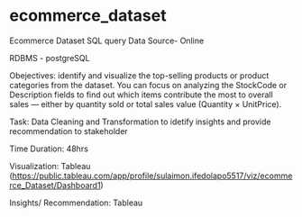 # ecommerce_dataset
Ecommerce Dataset SQL query
Data Source- Online

RDBMS - postgreSQL

Obejectives: identify and visualize the top-selling products or product categories from the dataset. You can focus on analyzing the StockCode or Description fields to find out which items contribute the most to overall sales — either by quantity sold or total sales value (Quantity × UnitPrice).

Task: Data Cleaning and Transformation to idetify insights and provide recommendation to stakeholder

Time Duration: 48hrs

Visualization: Tableau (https://public.tableau.com/app/profile/sulaimon.ifedolapo5517/viz/ecommerce_Dataset/Dashboard1)

Insights/ Recommendation: Tableau
